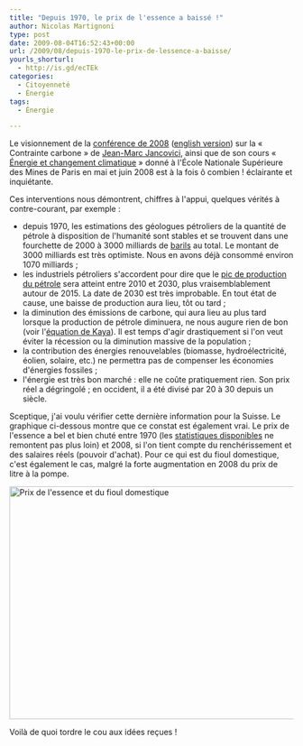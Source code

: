 ```yaml
---
title: "Depuis 1970, le prix de l'essence a baissé !"
author: Nicolas Martignoni
type: post
date: 2009-08-04T16:52:43+00:00
url: /2009/08/depuis-1970-le-prix-de-lessence-a-baisse/
yourls_shorturl:
  - http://is.gd/ecTEk
categories:
  - Citoyenneté
  - Énergie
tags:
  - Énergie

---
```

Le visionnement de la <a href="http://storage02.brainsonic.com/customers2/entrecom/20080227_Spie/session_1_fr_new/files/index.html" target="_blank">conférence de 2008</a> (<a href="http://storage02.brainsonic.com/customers2/entrecom/20080227_Spie/session_1_uk_new/files/index.html" target="_blank">english version</a>) sur la « Contrainte carbone » de [Jean-Marc Jancovici][1], ainsi que de son cours « <a href="http://www.ensmp.fr/ingenieurcivil/SitesIC/Balado/Climat_som.html" target="_blank">Énergie et changement climatique</a> » donné à l'École Nationale Supérieure des Mines de Paris en mai et juin 2008 est à la fois ô combien ! éclairante et inquiétante.

Ces interventions nous démontrent, chiffres à l'appui, quelques vérités à contre-courant, par exemple :

  * depuis 1970, les estimations des géologues pétroliers de la quantité de pétrole à disposition de l'humanité sont stables et se trouvent dans une fourchette de 2000 à 3000 milliards de [barils][2] au total. Le montant de 3000 milliards est très optimiste. Nous en avons déjà consommé environ 1070 milliards ;
  * les industriels pétroliers s'accordent pour dire que le [pic de production du pétrole][3] sera atteint entre 2010 et 2030, plus vraisemblablement autour de 2015. La date de 2030 est très improbable. En tout état de cause, une baisse de production aura lieu, tôt ou tard ;
  * la diminution des émissions de carbone, qui aura lieu au plus tard lorsque la production de pétrole diminuera, ne nous augure rien de bon (voir l'[équation de Kaya][4]). Il est temps d'agir drastiquement si l'on veut éviter la récession ou la diminution massive de la population ;
  * la contribution des énergies renouvelables (biomasse, hydroélectricité, éolien, solaire, etc.) ne permettra pas de compenser les économies d'énergies fossiles ;
  * l'énergie est très bon marché : elle ne coûte pratiquement rien. Son prix réel a dégringolé ; en occident, il a été divisé par 20 à 30 depuis un siècle.

Sceptique, j'ai voulu vérifier cette dernière information pour la Suisse. Le graphique ci-dessous montre que ce constat est également vrai. Le prix de l'essence a bel et bien chuté entre 1970 (les [statistiques disponibles][5] ne remontent pas plus loin) et 2008, si l'on tient compte du renchérissement et des salaires réels (pouvoir d'achat). Pour ce qui est du fioul domestique, c'est également le cas, malgré la forte augmentation en 2008 du prix de litre à la pompe.

<img class="alignnone size-full wp-image-229" title="Prix de l'essence et du fioul domestique" src="https://blog.martignoni.net/wp-content/uploads/2009/08/ComparaisonPrixEssence.png" alt="Prix de l'essence et du fioul domestique" width="600" height="413" srcset="https://blog.martignoni.net/wp-content/uploads/2009/08/ComparaisonPrixEssence.png 600w, https://blog.martignoni.net/wp-content/uploads/2009/08/ComparaisonPrixEssence-300x206.png 300w" sizes="(max-width: 600px) 100vw, 600px" />

Voilà de quoi tordre le cou aux idées reçues !

 [1]: http://www.manicore.com/
 [2]: http://fr.wikipedia.org/wiki/Baril
 [3]: http://www.manicore.com/documentation/pic.html
 [4]: http://fr.wikipedia.org/wiki/%C3%89quation_de_Kaya
 [5]: http://www.bfs.admin.ch/bfs/portal/fr/index/themen/05/01/keyw.html